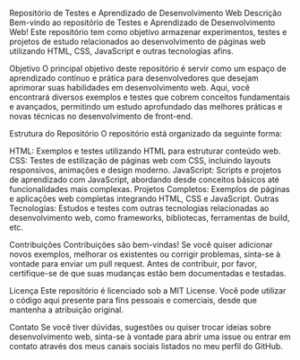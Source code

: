 Repositório de Testes e Aprendizado de Desenvolvimento Web
Descrição
Bem-vindo ao repositório de Testes e Aprendizado de Desenvolvimento Web! Este repositório tem como objetivo armazenar experimentos, testes e projetos de estudo relacionados ao desenvolvimento de páginas web utilizando HTML, CSS, JavaScript e outras tecnologias afins.

Objetivo
O principal objetivo deste repositório é servir como um espaço de aprendizado contínuo e prática para desenvolvedores que desejam aprimorar suas habilidades em desenvolvimento web. Aqui, você encontrará diversos exemplos e testes que cobrem conceitos fundamentais e avançados, permitindo um estudo aprofundado das melhores práticas e novas técnicas no desenvolvimento de front-end.

Estrutura do Repositório
O repositório está organizado da seguinte forma:

HTML: Exemplos e testes utilizando HTML para estruturar conteúdo web.
CSS: Testes de estilização de páginas web com CSS, incluindo layouts responsivos, animações e design moderno.
JavaScript: Scripts e projetos de aprendizado com JavaScript, abordando desde conceitos básicos até funcionalidades mais complexas.
Projetos Completos: Exemplos de páginas e aplicações web completas integrando HTML, CSS e JavaScript.
Outras Tecnologias: Estudos e testes com outras tecnologias relacionadas ao desenvolvimento web, como frameworks, bibliotecas, ferramentas de build, etc.

Contribuições
Contribuições são bem-vindas! Se você quiser adicionar novos exemplos, melhorar os existentes ou corrigir problemas, sinta-se à vontade para enviar um pull request. Antes de contribuir, por favor, certifique-se de que suas mudanças estão bem documentadas e testadas.

Licença
Este repositório é licenciado sob a MIT License. Você pode utilizar o código aqui presente para fins pessoais e comerciais, desde que mantenha a atribuição original.

Contato
Se você tiver dúvidas, sugestões ou quiser trocar ideias sobre desenvolvimento web, sinta-se à vontade para abrir uma issue ou entrar em contato através dos meus canais sociais listados no meu perfil do GitHub.
